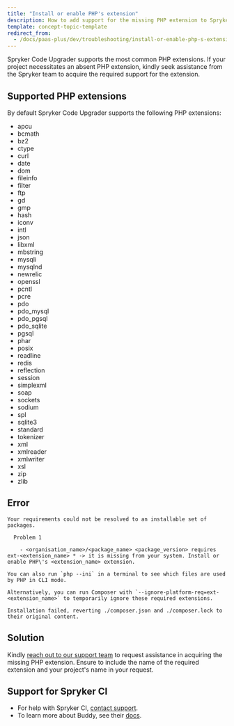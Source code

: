 ```yaml
---
title: "Install or enable PHP's extension"
description: How to add support for the missing PHP extension to Spryker Code Upgrader
template: concept-topic-template
redirect_from:
  - /docs/paas-plus/dev/troubleshooting/install-or-enable-php-s-extension.html
---
```


Spryker Code Upgrader supports the most common PHP extensions. If your project necessitates an absent PHP extension, kindly seek assistance from the Spryker team to acquire the required support for the extension.

## Supported PHP extensions

By default Spryker Code Upgrader supports the following PHP extensions:

* apcu
* bcmath
* bz2
* ctype
* curl
* date
* dom
* fileinfo
* filter
* ftp
* gd
* gmp
* hash
* iconv
* intl
* json
* libxml
* mbstring
* mysqli
* mysqlnd
* newrelic
* openssl
* pcntl
* pcre
* pdo
* pdo_mysql
* pdo_pgsql
* pdo_sqlite
* pgsql
* phar
* posix
* readline
* redis
* reflection
* session
* simplexml
* soap
* sockets
* sodium
* spl
* sqlite3
* standard
* tokenizer
* xml
* xmlreader
* xmlwriter
* xsl
* zip
* zlib

## Error

```shell
Your requirements could not be resolved to an installable set of packages.

  Problem 1
  
    - <organisation_name>/<package_name> <package_version> requires ext-<extension_name> * -> it is missing from your system. Install or enable PHP\'s <extension_name> extension.

You can also run `php --ini` in a terminal to see which files are used by PHP in CLI mode.

Alternatively, you can run Composer with `--ignore-platform-req=ext-<extension_name>` to temporarily ignore these required extensions.

Installation failed, reverting ./composer.json and ./composer.lock to their original content.
```

## Solution

Kindly [reach out to our support team](https://spryker.force.com/support/s/) to request assistance in acquiring the missing PHP extension. Ensure to include the name of the required extension and your project's name in your request.

## Support for Spryker CI

* For help with Spryker CI, [contact support](https://spryker.force.com/support/s/).
* To learn more about Buddy, see their [docs](https://buddy.works/docs).
